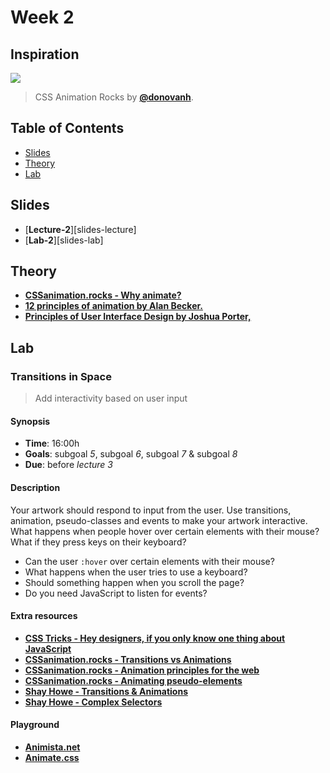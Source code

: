 # Week 2

## Inspiration

[![][inspiration-cover]][inspiration-link]

> CSS Animation Rocks by [**@donovanh**][inspiration-author].

## Table of Contents
*   [Slides](#slides)
*   [Theory](#theory)
*   [Lab](#lab)

## Slides
*  [**Lecture-2**][slides-lecture]
*  [**Lab-2**][slides-lab]

## Theory
* [**CSSanimation.rocks - Why animate?**][theory-animate]
* [**12 principles of animation by Alan Becker.**](https://www.youtube.com/watch?v=haa7n3UGyDc&list=PL-bOh8btec4CXd2ya1NmSKpi92U_l6ZJd)
* [**Principles of User Interface Design by Joshua Porter,**](http://bokardo.com/principles-of-user-interface-design/)

## Lab

### Transitions in Space

> Add interactivity based on user input

#### Synopsis

*   **Time**: 16:00h
*   **Goals**: subgoal _5_, subgoal _6_, subgoal _7_ & subgoal _8_
*   **Due**: before _lecture 3_

#### Description
Your artwork should respond to input from the user. Use transitions, animation, pseudo-classes and events to make your artwork interactive.  What happens when people hover over certain elements with their mouse? What if they press keys on their keyboard?
* Can the user `:hover` over certain elements with their mouse?
* What happens when the user tries to use a keyboard?
* Should something happen when you scroll the page?
* Do you need JavaScript to listen for events?

#### Extra resources
* [**CSS Tricks - Hey designers, if you only know one thing about JavaScript**][javascript]
* [**CSSanimation.rocks - Transitions vs Animations**][theory-transition]
* [**CSSanimation.rocks - Animation principles for the web**][theory-principles]
* [**CSSanimation.rocks - Animating pseudo-elements**][theory-pseudo]
* [**Shay Howe - Transitions & Animations**][theory-animations]
* [**Shay Howe - Complex Selectors**][theory-selectors]

#### Playground
* [**Animista.net**](http://animista.net/)
* [**Animate.css**](https://daneden.github.io/animate.css/)


[inspiration-cover]: /assets/inspiration-rocks.png
[inspiration-link]: https://cssanimation.rocks/
[inspiration-author]: https://twitter.com/donovanh
[theory-animate]: https://cssanimation.rocks/why-animate/
[theory-transition]: https://cssanimation.rocks/transition-vs-animation/
[theory-animations]: https://learn.shayhowe.com/advanced-html-css/transitions-animations/
[theory-selectors]: https://learn.shayhowe.com/advanced-html-css/complex-selectors/
[theory-principles]: https://cssanimation.rocks/principles/
[theory-pseudo]: https://cssanimation.rocks/pseudo-elements/
[javascript]: https://css-tricks.com/video-screencasts/150-hey-designers-know-one-thing-javascript-recommend/
